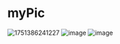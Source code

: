 # myPic

![1751386241227](https://github.com/user-attachments/assets/bbd4c99b-3a2a-4eef-89a7-66a06adb18ad)
![image](https://github.com/user-attachments/assets/735d2b15-36c3-43a8-9553-c9cb3c158ecc)
![image](https://github.com/user-attachments/assets/fc0f5d90-cd13-4c0f-9598-697b90afc3ae)



